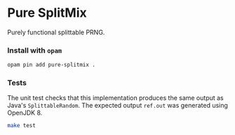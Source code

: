 Pure SplitMix
=============

Purely functional splittable PRNG.

### Install with `opam`

```sh
opam pin add pure-splitmix .
```

### Tests

The unit test checks that this implementation produces the same output as
Java's `SplittableRandom`.
The expected output `ref.out` was generated using OpenJDK 8.

```sh
make test
```
